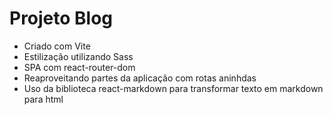 # Projeto Blog

- Criado com Vite
- Estilização utilizando Sass
- SPA com react-router-dom 
- Reaproveitando partes da aplicação com rotas aninhdas
- Uso da biblioteca react-markdown para transformar texto em markdown para html


